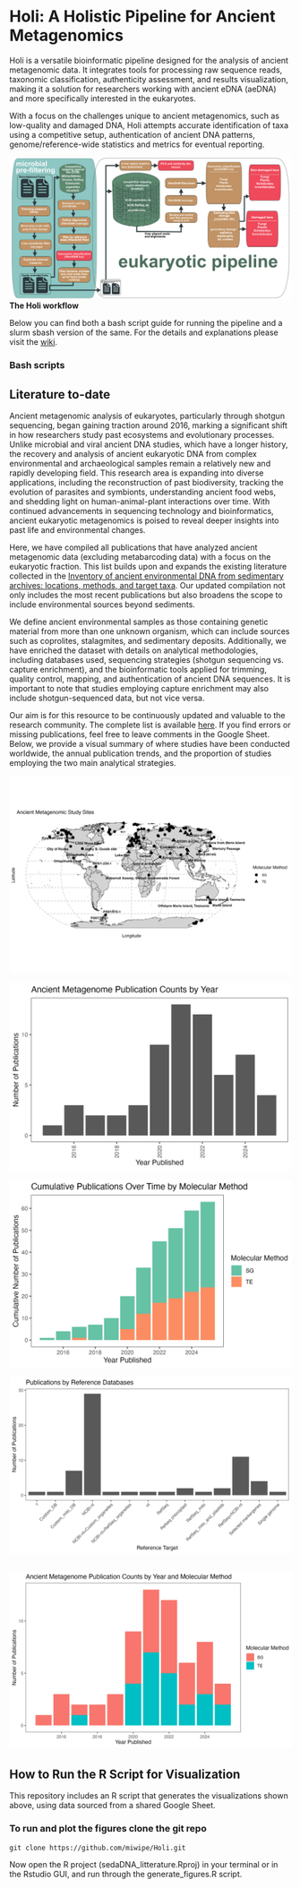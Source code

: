 # Holi: A Holistic Pipeline for Ancient Metagenomics
Holi is a versatile bioinformatic pipeline designed for the analysis of ancient metagenomic data. It integrates tools for processing raw sequence reads, taxonomic classification, authenticity assessment, and results visualization, making it a solution for researchers working with ancient eDNA (aeDNA) and more specifically interested in the eukaryotes.

With a focus on the challenges unique to ancient metagenomics, such as low-quality and damaged DNA, Holi attempts accurate identification of taxa using a competitive setup, authentication of ancient DNA patterns, genome/reference-wide statistics and metrics for eventual reporting.

![Workflow diagram of the Holi pipeline](figures/Holi_Workflow2025.png)
**The Holi workflow**

Below you can find both a bash script guide for running the pipeline and a slurm sbash version of the same. For the details and explanations please visit the [wiki](https://github.com/miwipe/Holi/wiki).
### Bash scripts

## Literature to-date
Ancient metagenomic analysis of eukaryotes, particularly through shotgun sequencing, began gaining traction around 2016, marking a significant shift in how researchers study past ecosystems and evolutionary processes. Unlike microbial and viral ancient DNA studies, which have a longer history, the recovery and analysis of ancient eukaryotic DNA from complex environmental and archaeological samples remain a relatively new and rapidly developing field. This research area is expanding into diverse applications, including the reconstruction of past biodiversity, tracking the evolution of parasites and symbionts, understanding ancient food webs, and shedding light on human-animal-plant interactions over time. With continued advancements in sequencing technology and bioinformatics, ancient eukaryotic metagenomics is poised to reveal deeper insights into past life and environmental changes.

Here, we have compiled all publications that have analyzed ancient metagenomic data (excluding metabarcoding data) with a focus on the eukaryotic fraction. This list builds upon and expands the existing literature collected in the [Inventory of ancient environmental DNA from sedimentary archives: locations, methods, and target taxa](https://zenodo.org/records/13761348). Our updated compilation not only includes the most recent publications but also broadens the scope to include environmental sources beyond sediments.

We define ancient environmental samples as those containing genetic material from more than one unknown organism, which can include sources such as coprolites, stalagmites, and sedimentary deposits. Additionally, we have enriched the dataset with details on analytical methodologies, including databases used, sequencing strategies (shotgun sequencing vs. capture enrichment), and the bioinformatic tools applied for trimming, quality control, mapping, and authentication of ancient DNA sequences. It is important to note that studies employing capture enrichment may also include shotgun-sequenced data, but not vice versa.

Our aim is for this resource to be continuously updated and valuable to the research community. The complete list is available [here](https://docs.google.com/spreadsheets/d/13cmBUi4cigUaTKtQeFLFvS0gXT8AeWxWKzHv2UcOBCI/edit?usp=sharing). If you find errors or missing publications, feel free to leave comments in the Google Sheet. Below, we provide a visual summary of where studies have been conducted worldwide, the annual publication trends, and the proportion of studies employing the two main analytical strategies.

![Worldmap of study sites in which ancient metagenomic data has been published](figures/SG_TE_map_method.png)

![Bar plot of litterature published per year](figures/barplot_no_publications.png)

![Barplot of all litterature categorized and cumulative](figures/barplot_cumsum_no_publications_methods.png)

![Bar plot of databases used to map against](figures/barplot_N_databases.png)

![Bar plot of different "mappers" used to align reads against refence genomes](figures/barplot_no_publications_methods.png)
---

## How to Run the R Script for Visualization

This repository includes an R script that generates the visualizations shown above, using data sourced from a shared Google Sheet.

### To run and plot the figures clone the git repo

```
git clone https://github.com/miwipe/Holi.git
```

Now open the R project (sedaDNA_litterature.Rproj) in your terminal or in the Rstudio GUI, and run through the generate_figures.R script.

 






